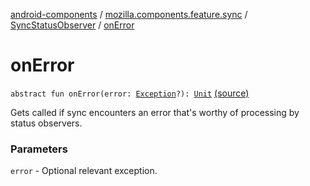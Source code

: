 [android-components](../../index.md) / [mozilla.components.feature.sync](../index.md) / [SyncStatusObserver](index.md) / [onError](./on-error.md)

# onError

`abstract fun onError(error: `[`Exception`](https://developer.android.com/reference/java/lang/Exception.html)`?): `[`Unit`](https://kotlinlang.org/api/latest/jvm/stdlib/kotlin/-unit/index.html) [(source)](https://github.com/mozilla-mobile/android-components/blob/master/components/feature/sync/src/main/java/mozilla/components/feature/sync/FirefoxSyncFeature.kt#L35)

Gets called if sync encounters an error that's worthy of processing by status observers.

### Parameters

`error` - Optional relevant exception.